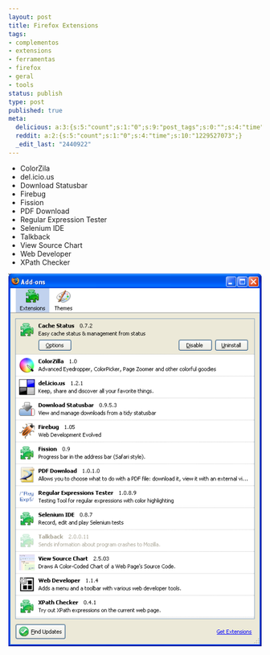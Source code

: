 ```yaml
---
layout: post
title: Firefox Extensions
tags:
- complementos
- extensions
- ferramentas
- firefox
- geral
- tools
status: publish
type: post
published: true
meta:
  delicious: a:3:{s:5:"count";s:1:"0";s:9:"post_tags";s:0:"";s:4:"time";s:10:"1229527072";}
  reddit: a:2:{s:5:"count";s:1:"0";s:4:"time";s:10:"1229527073";}
  _edit_last: "2440922"
---
```


* ColorZila
* del.icio.us
* Download Statusbar
* Firebug
* Fission
* PDF Download
* Regular Expression Tester
* Selenium IDE
* Talkback
* View Source Chart
* Web Developer
* XPath Checker

<a title="Firefox Extensions" href="/images/posts/extensions.png" target="_blank"><img src="/images/posts/extensions.png" alt="Firefox Extensions" /></a>
